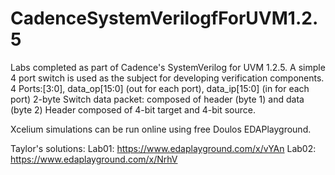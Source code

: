 # CadenceSystemVerilogfForUVM1.2.5

Labs completed as part of Cadence's SystemVerilog for UVM 1.2.5.  A simple 4 port switch is used as the subject for developing verification components.
4 Ports:[3:0], data_op[15:0] (out for each port), data_ip[15:0] (in for each port)
2-byte Switch data packet: composed of header (byte 1) and data (byte 2)
Header composed of 4-bit target and 4-bit source.

Xcelium simulations can be run online using free Doulos EDAPlayground.

Taylor's solutions:
Lab01: https://www.edaplayground.com/x/vYAn
Lab02: https://www.edaplayground.com/x/NrhV
